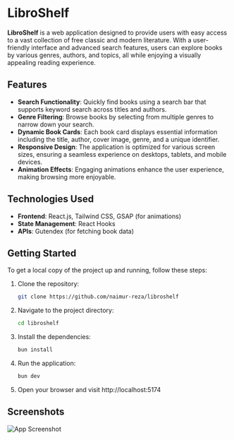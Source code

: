 # LibroShelf

**LibroShelf** is a web application designed to provide users with easy access to a vast collection of free classic and modern literature. With a user-friendly interface and advanced search features, users can explore books by various genres, authors, and topics, all while enjoying a visually appealing reading experience.

## Features

- **Search Functionality**: Quickly find books using a search bar that supports keyword search across titles and authors.
- **Genre Filtering**: Browse books by selecting from multiple genres to narrow down your search.
- **Dynamic Book Cards**: Each book card displays essential information including the title, author, cover image, genre, and a unique identifier.
- **Responsive Design**: The application is optimized for various screen sizes, ensuring a seamless experience on desktops, tablets, and mobile devices.
- **Animation Effects**: Engaging animations enhance the user experience, making browsing more enjoyable.

## Technologies Used

- **Frontend**: React.js, Tailwind CSS, GSAP (for animations)
- **State Management**: React Hooks
- **APIs**: Gutendex (for fetching book data)

## Getting Started

To get a local copy of the project up and running, follow these steps:

1. Clone the repository:

   ```bash
   git clone https://github.com/naimur-reza/libroshelf

   ```

2. Navigate to the project directory:

   ```bash
   cd libroshelf

   ```

3. Install the dependencies:

   ```bash
   bun install

   ```

4. Run the application:

   ```bash
   bun dev

   ```

5. Open your browser and visit http://localhost:5174

## Screenshots

![App Screenshot](https://ibb.co.com/CWWB9Cm)
